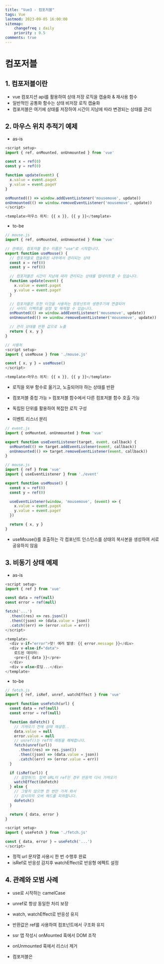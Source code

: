 ```yaml
---
title: "Vue3 - 컴포저블"
tags: Vue
lastmod: 2023-09-05 16:00:00
sitemap: 
    changefreq : daily
    priority : 0.5
comments: true
---
```


# 컴포저블

## 1. 컴포저블이란
- vue 컴포지션 api를 활용하여 상태 저장 로직을 캡슐화 & 재사용 함수
- 일반적인 공통화 함수는 상태 비저장 로직 캡슐화
- 컴포저블은 여기에 상태를 저장하여 시간이 지남에 따라 변경되는 상태를 관리

## 2. 마우스 위치 추적기 예제

- as-is

```js
<script setup>
import { ref, onMounted, onUnmounted } from 'vue'

const x = ref(0)
const y = ref(0)

function update(event) {
  x.value = event.pageX
  y.value = event.pageY
}

onMounted(() => window.addEventListener('mousemove', update))
onUnmounted(() => window.removeEventListener('mousemove', update))
</script>

<template>마우스 위치: {{ x }}, {{ y }}</template>
```

- to-be

```js
// mouse.js
import { ref, onMounted, onUnmounted } from 'vue'

// 관례상, 컴포저블 함수 이름은 "use"로 시작합니다.
export function useMouse() {
  // 컴포저블로 캡슐화된 내부에서 관리되는 상태
  const x = ref(0)
  const y = ref(0)

  // 컴포저블은 시간이 지남에 따라 관리되는 상태를 업데이트할 수 있습니다.
  function update(event) {
    x.value = event.pageX
    y.value = event.pageY
  }

  // 컴포저블은 또한 이것을 사용하는 컴포넌트의 생명주기에 연결되어
  // 사이드 이펙트를 설정 및 해제할 수 있습니다.
  onMounted(() => window.addEventListener('mousemove', update))
  onUnmounted(() => window.removeEventListener('mousemove', update))

  // 관리 상태를 반환 값으로 노출
  return { x, y }
}

// 사용처
<script setup>
import { useMouse } from './mouse.js'

const { x, y } = useMouse()
</script>

<template>마우스 위치: {{ x }}, {{ y }}</template>
```

- 로직을 외부 함수로 옮기고, 노출되어야 하는 상태를 반환
- 컴포저블 중첩 가능 > 컴포저블 함수에서 다른 컴포저블 함수 호출 가능
- 독립된 단위를 활용하여 복잡한 로직 구성

- 이벤트 리스너 분리

```js
// event.js
import { onMounted, onUnmounted } from 'vue'

export function useEventListener(target, event, callback) {
  onMounted(() => target.addEventListener(event, callback))
  onUnmounted(() => target.removeEventListener(event, callback))
}

// mouse.js
import { ref } from 'vue'
import { useEventListener } from './event'

export function useMouse() {
  const x = ref(0)
  const y = ref(0)

  useEventListener(window, 'mousemove', (event) => {
    x.value = event.pageX
    y.value = event.pageY
  })

  return { x, y }
}
```

- useMouse()를 호출하는 각 컴포넌트 인스턴스를 상태의 복사본을 생성하여 서로 공유하지 않음

## 3. 비동기 상태 예제

- as-is

```js
<script setup>
import { ref } from 'vue'

const data = ref(null)
const error = ref(null)

fetch('...')
  .then((res) => res.json())
  .then((json) => (data.value = json))
  .catch((err) => (error.value = err))
</script>

<template>
  <div v-if="error">앗! 에러 발생: {{ error.message }}</div>
  <div v-else-if="data">
    로드된 데이터:
    <pre>{{ data }}</pre>
  </div>
  <div v-else>로딩...</div>
</template>

```

- to-be

```js
// fetch.js
import { ref, isRef, unref, watchEffect } from 'vue'

export function useFetch(url) {
  const data = ref(null)
  const error = ref(null)

  function doFetch() {
    // 가져오기 전에 상태 재설정..
    data.value = null
    error.value = null
    // unref()는 ref의 래핑을 해제합니다.
    fetch(unref(url))
      .then((res) => res.json())
      .then((json) => (data.value = json))
      .catch((err) => (error.value = err))
  }

  if (isRef(url)) {
    // 설정하기: 입력 URL이 ref인 경우 반응적 다시 가져오기
    watchEffect(doFetch)
  } else {
    // 그렇지 않으면 한 번만 가져 와서
    // 감시자의 오버 헤드를 피하합니다.
    doFetch()
  }

  return { data, error }
}

<script setup>
import { useFetch } from './fetch.js'

const { data, error } = useFetch('...')
</script>
```

- 정적 url 문자열 사용시 한 번 수행후 완료
- isRef로 반응성 감지후 watchEffect로 반응형 에펙트 설정

## 4. 관례와 모범 사례
- use로 시작하는 camelCase

- unref로 항상 동일한 처리 보장
- watch, watchEffect로 반응성 유지

- 반환값은 ref를 사용하여 컴포넌트에서 구조화 유지

- ssr 앱 작성시 onMounted 훅에서 DOM 조작
- onUnmounted 훅에서 리스너 제거

- 컴포저블은 <script setup> 또는 setup() 훅에서 동기적으로 호출
  
## 5. 체계적인 코드를 위해 컴포저블로 추출하기
- 재사용, 코드 체계화를 위해 추출 가능
- 논리적으로 기능단위로 분리
  
```js
<script setup>
import { useFeatureA } from './featureA.js'
import { useFeatureB } from './featureB.js'
import { useFeatureC } from './featureC.js'

const { foo, bar } = useFeatureA()
const { baz } = useFeatureB(foo)
const { qux } = useFeatureC(baz)
</script>
```

## 6. 옵션 API에서 컴포저블 적용
- setup()내에서 호출
- this, 템플릿에 노출되도록 setup 내부에서 반환

## 7. 다른 기술과의 비교
- Mixins
  - 3가지 단점
  1. 불분명한 출처 - 어떤 속성이 어떤 mixins에서 주입되었는지 명확하지 않음
  2. 네임스페이스 충돌 - 여러 mixins에서 잠재적으로 동일한 속성키를 등록하여 사용할수 있음
  3. 암시적 mixins 간 통신 - 서로 상호작용이 필요할때 암시적으로 결함

- 렌더리스 컴포넌트
  - 컴포저블은 컴포넌트가 아니어서 추가적인 오버헤드를 발생시키지 않음
  - 시각적 레이아웃 재사용을 포함할때 컴포넌트를 사용 권장

- React 훅
  - 리엑트와 기능적으로 유사하지만 내부적으로 뷰의 반응성을 따름
    - 리엑트 훅은 상태가 변함에따라 반복적으로 호출
    - 기본적으로 훅 순서를 주의해야하며 조건부 호출이 불가함
    - 불필요하게 하위 구성 요소 업데이트
    - 이를 최적화를 위한 메모이제이션 전략 필요 및 의존성 배열 명시

# 커스텀 디렉티브

## 1. 소개

- 뷰 > 컴포넌트, 컴포저블 > 재사용성
- 컴포넌트는 빌딩 블럭
- 컴포저블은 상태 저장 로직
- 커스텀 디렉티브는 생명주기 훅을 포함하는 객체처럼 정의
- 바인딩된 엘리먼트 수신

```js
<script setup>
// 템플릿에서 v-focus로 활성화 가능
const vFocus = {
  mounted: (el) => el.focus()
}
</script>

<template>
  <input v-focus />
</template>
```

- vue에서 동적으로 엘리먼트를 삽입할때도 동작하기때문에 autofocus보다 유용
- script setup에서 v 접두사로 시작하는 camelCase 변수를 커스텀 디렉티브로 사용 가능
- 옵션api 에서는 directives를 사용하여 등록할수 있음

- 전역으로 등록 가능

```js
const app = createApp({})

// 모든 컴포넌트에서 v-focus를 사용할 수 있도록 합니다.
app.directive('focus', {
  /* ... */
})
```

- DOM 조작이 꼭 필요할때만 사용
- 그외의 경우에는 v-bind등 내장 디렉티브를 사용하여 선언적 템플릿 사용

## 2. 디렉티브 훅

```js
const myDirective = {
  created // 바인딩된 엘리먼트의 속성 또는 이벤트 리스너가 적용되기 전
  beforeMount // 엘리먼트가 DOM에 삽입되기 직전
  mounted // 바인딩된 엘리먼트의 부모 컴포넌트 및 모든 자식 컴포넌트의 mounted 이후에 호출됩니다.
  beforeUpdate // 부모 컴포넌트의 updated 전에 호출됩니다.
  updated // 바인딩된 엘리먼트의 부모 컴포넌트 및 모든 자식 컴포넌트의 updated 이후에 호출됩니다.
  beforeUnmount // 부모 컴포넌트의 beforeUnmount 이후에 호출됩니다.
  unmounted // 부모 컴포넌트의 unmounted 전에 호출됩니다.
}
```

created(el, binding, vnode, prevVnode) {}
- el: 디렉티브가 바인딩된 엘리먼트
- binding
  - value: 전달된 값
  - oldValue: 변경 이전값, beforeUpdate, updated에서 사용가능
  - arg: 디렉티브에 전달된 인자, v-my:test
  - modifiers: 수식어 객체, v-my.foo.bar
  - instance: 디렉티브가 있는 컴포넌트 인스턴스
  - dir: 디렉티브 정의 객체
- vnode: 바인딩된 엘리먼트
- prevNode: 이전 렌더링에서 바인딩된 엘리먼트, beforeUpdate, updated에서 사용 가능
 
## 3. 간단하게 함수로 사용하기

- mounted, updated 동작 정의

```js
<div v-color="color"></div>

app.directive('color', (el, binding) => {
  // 이 함수가 호출되는 시점은 `mounted`와 `updated`입니다.
  el.style.color = binding.value
})

```
## 4. 객체를 값으로 전달하기

- 객체 리터럴 전달

```js
<div v-demo="{ color: 'white', text: '안녕!' }"></div>

app.directive('demo', (el, binding) => {
  console.log(binding.value.color) // => "white"
  console.log(binding.value.text) // => "안녕!"
})
```

## 5. 컴포넌트에서 사용
- 컴포넌트에 사용시 루트 노드에 적용
- 다중 루트 컴포넌트에 적용시 에러
- v-bind="$attrs" 사용 불가
- 컴포넌트에 커스텀 디렉티브를 권장하지 않음

```js
<MyComponent v-demo="test" />

<!-- MyComponent 템플릿에서 -->
<div> <!-- 여기에 v-demo 디렉티브가 적용됩니다. -->
  <span>컴포넌트 컨텐츠...</span>
</div>
```

# 플러그인

## 1. 소개
- vue 앱 레벨에 기능을 추가하는 자체적인 코드

```js
import { createApp } from 'vue'

const app = createApp({})

app.use(myPlugin, {
  /* 선택적인 옵션 */
})

const myPlugin = {
  install(app, options) {
    // 앱 환경설정
  }
}
```

- install 매서드를 노출하거나 install 함수 자체로 동작하는 간단한 함수로 정의
- app.use에 전달된 추가 옵션과 앱 인스턴스를 전달받음

- 플러그인의 일반적인 시나리오
  1. app.component()나 app.directive()를 사용하여 하나 이상의 전역 컴포넌트 혹은 커스텀 디렉티브 등록
  2. app.provide()를 호출하여 전역에 주입가능하게 만듬
  3. 일부 전역 속성 및 메서드를 app.config.globalProperties에 추가
  4. 위 목록 몇가지를 조합해 기능을 수행하는 라이브러리
  
## 2. 플러그인 작성하기

- i18n 플러그인 예시

```js
// plugins/i18n.js
export default {
  install: (app, options) => {
    // 전역적으로 사용 가능한 $translate() 메서드 주입
    app.config.globalProperties.$translate = (key) => {
      // `key`를 경로로 사용하여
      // `options`에서 중첩 속성을 검색합니다.
      return key.split('.').reduce((o, i) => {
        if (o) return o[i]
      }, options)
    }

    app.provide('i18n', options)
  }
}

import i18nPlugin from './plugins/i18n'

app.use(i18nPlugin, {
  greetings: {
    hello: 'Bonjour!'
  }
})

<h1>{{ $translate('greetings.hello') }}</h1>
```

- inject를 사용하여 플러그인 사용자에게 함수나 속성을 제공

```js
<script setup>
import { inject } from 'vue'

const i18n = inject('i18n')

console.log(i18n.greetings.hello)
</script>
```
